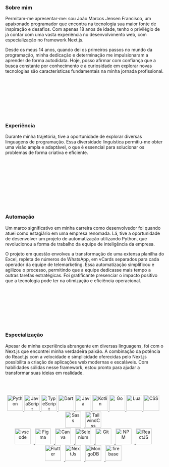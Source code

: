 </br></br>

### Sobre mim

Permitam-me apresentar-me: sou João Marcos Jensen Francisco, um apaixonado programador que encontra na tecnologia sua maior fonte de inspiração e desafios. Com apenas 18 anos de idade, tenho o privilégio de já contar com uma vasta experiência no desenvolvimento web, com especialização no framework Next.js.
  
Desde os meus 14 anos, quando dei os primeiros passos no mundo da programação, minha dedicação e determinação me impulsionaram a aprender de forma autodidata. Hoje, posso afirmar com confiança que a busca constante por conhecimento e a curiosidade em explorar novas tecnologias são características fundamentais na minha jornada profissional.

  </br></br>
  ---
  </br></br>

### Experiência

Durante minha trajetória, tive a oportunidade de explorar diversas linguagens de programação. Essa diversidade linguística permitiu-me obter uma visão ampla e adaptável, o que é essencial para solucionar os problemas de forma criativa e eficiente.

  </br>
  
  </br></br>
  ---
  </br></br>

### Automação

Um marco significativo em minha carreira como desenvolvedor foi quando atuei como estagiário em uma empresa renomada. Lá, tive a oportunidade de desenvolver um projeto de automatização utilizando Python, que revolucionou a forma de trabalho da equipe de inteligência da empresa.

O projeto em questão envolveu a transformação de uma extensa planilha do Excel, repleta de números de WhatsApp, em vCards separados para cada operador da equipe de telemarketing. Essa automatização simplificou e agilizou o processo, permitindo que a equipe dedicasse mais tempo a outras tarefas estratégicas. Foi gratificante presenciar o impacto positivo que a tecnologia pode ter na otimização e eficiência operacional.

  </br></br>
  ---
  </br></br>

### Especialização

Apesar de minha experiência abrangente em diversas linguagens, foi com o Next.js que encontrei minha verdadeira paixão. A combinação da potência do React.js com a velocidade e simplicidade oferecidas pelo Next.js possibilita a criação de aplicações web modernas e escaláveis. Com habilidades sólidas nesse framework, estou pronto para ajudar a transformar suas ideias em realidade.

  </br></br>

<div align="center">
  <a href="https://www.python.org/" target="_blank" rel="noreferrer">
    <img  alt="Python" height="50px" src="https://cdn.jsdelivr.net/gh/devicons/devicon/icons/python/python-original.svg"/>
  </a>
  <a href="https://developer.mozilla.org/en-US/docs/Web/JavaScript" target="_blank" rel="noreferrer">
    <img  alt="JavaScript" height="50px" src="https://cdn.jsdelivr.net/gh/devicons/devicon/icons/javascript/javascript-plain.svg"/>
  </a>
  <a href="https://www.typescriptlang.org/" target="_blank" rel="noreferrer">
      <img  alt="TypeScript" height="50px" src="https://cdn.jsdelivr.net/gh/devicons/devicon/icons/typescript/typescript-plain.svg"/>
  </a>
  <a href="https://dart.dev/" target="_blank" rel="noreferrer">
    <img  alt="Dart" height="50px" src="https://cdn.jsdelivr.net/gh/devicons/devicon/icons/dart/dart-original.svg"/>
  </a>
  <a href="https://dev.java/" target="_blank" rel="noreferrer">
    <img  alt="Java" height="50px" src="https://cdn.jsdelivr.net/gh/devicons/devicon/icons/java/java-original.svg"/>
  </a>
  <a href="https://kotlinlang.org/" target="_blank" rel="noreferrer">
    <img  alt="Kotlin" height="50px" src="https://cdn.jsdelivr.net/gh/devicons/devicon/icons/kotlin/kotlin-original.svg"/>
  </a>
  <a href="https://go.dev/" target="_blank" rel="noreferrer">
    <img  alt="Go" height="50px" src="https://cdn.jsdelivr.net/gh/devicons/devicon/icons/go/go-original.svg"/>
  </a>
  <a href="https://www.lua.org/" target="_blank" rel="noreferrer">
    <img  alt="Lua" height="50px" src="https://cdn.jsdelivr.net/gh/devicons/devicon/icons/lua/lua-original-wordmark.svg"/>
  </a>
  <a href="https://developer.mozilla.org/en-US/docs/Web/CSS" target="_blank" rel="noreferrer">
    <img  alt="CSS" height="50px" style="padding-right:10px;" src="https://cdn.jsdelivr.net/gh/devicons/devicon/icons/css3/css3-original.svg"/>
  </a>
  <a href="https://sass-lang.com/" target="_blank" rel="noreferrer">
    <img  alt="Sass" height="50px" style="padding-right:10px;" src="https://cdn.jsdelivr.net/gh/devicons/devicon/icons/sass/sass-original.svg"/>
  </a>
  <a href="https://tailwindcss.com/" target="_blank" rel="noreferrer">
    <img  alt="TailwindCss" height="50px" style="padding-right:10px;" src="https://cdn.jsdelivr.net/gh/devicons/devicon/icons/tailwindcss/tailwindcss-plain.svg"/>
  </a>
</div>

<div align="center">
    <a href="https://code.visualstudio.com/" target="_blank" rel="noreferrer">
      <img  alt="vscode" height="50px" style="padding-right:10px;"src="https://cdn.jsdelivr.net/gh/devicons/devicon/icons/vscode/vscode-original.svg"/>
    </a>
    <a href="https://www.figma.com/" target="_blank" rel="noreferrer">
      <img  alt="Figma" height="50px" style="padding-right:10px;" src="https://cdn.jsdelivr.net/gh/devicons/devicon/icons/figma/figma-original.svg"/> 
    </a>
    <a href="https://www.canva.com/" target="_blank" rel="noreferrer">
      <img  alt="Canva" height="50px" style="padding-right:10px;" src="https://cdn.jsdelivr.net/gh/devicons/devicon/icons/canva/canva-original.svg"/> 
    </a>
    <a href="https://www.selenium.dev/" target="_blank" rel="noreferrer">
      <img  alt="Selenium" height="50px" style="padding-right:10px;" src="https://cdn.jsdelivr.net/gh/devicons/devicon/icons/selenium/selenium-original.svg"/> 
    </a>
    <a href="https://git-scm.com/" target="_blank" rel="noreferrer">
      <img  alt="Git" height="50px" style="padding-right:10px;" src="https://cdn.jsdelivr.net/gh/devicons/devicon/icons/git/git-original.svg"/>
    </a>
    <a href="https://www.npmjs.com/" target="_blank" rel="noreferrer">
        <img  alt="NPM" height="50px" style="padding-right:10px;" src="https://cdn.jsdelivr.net/gh/devicons/devicon/icons/npm/npm-original-wordmark.svg"/>
    </a>
    <a href="https://reactjs.org/" target="_blank" rel="noreferrer">
      <img  alt="ReactJS" height="50px" style="padding-right:10px;" src="https://cdn.jsdelivr.net/gh/devicons/devicon/icons/react/react-original.svg" />
    </a>
    <a href="https://flutter.dev/" target="_blank" rel="noreferrer">
      <img  alt="Flutter" height="50px" style="padding-right:10px;" src="https://cdn.jsdelivr.net/gh/devicons/devicon/icons/flutter/flutter-original.svg" />
    </a>
    <a href="https://nextjs.org/" target="_blank" rel="noreferrer">
      <img  alt="NextJs" height="50px" style="padding-right:10px;" src="https://cdn.jsdelivr.net/gh/devicons/devicon/icons/nextjs/nextjs-original.svg" />
    </a>
    <a href="https://www.mongodb.com/" target="_blank" rel="noreferrer">
      <img  alt="MongoDB" height="50px" style="padding-right:10px;" src="https://cdn.jsdelivr.net/gh/devicons/devicon/icons/mongodb/mongodb-original.svg"/>
    </a>
    <a href="https://firebase.google.com/" target="_blank" rel="noreferrer">
      <img  alt="firebase" height="50px" style="padding-right:10px;" src="https://cdn.jsdelivr.net/gh/devicons/devicon/icons/firebase/firebase-plain.svg"/>
    </a>
</div>
  
</div>
